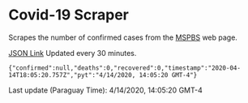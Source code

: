 # Covid-19 Scraper

Scrapes the number of confirmed cases from the [MSPBS](https://www.mspbs.gov.py/covid-19.php) web page.

[JSON Link](https://jmayalag.github.io/covid19-scrape/cases.json)
Updated every 30 minutes.
```
{"confirmed":null,"deaths":0,"recovered":0,"timestamp":"2020-04-14T18:05:20.757Z","pyt":"4/14/2020, 14:05:20 GMT-4"}
```
Last update (Paraguay Time): 4/14/2020, 14:05:20 GMT-4